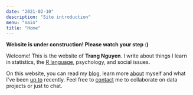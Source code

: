 ```yaml
---
date: "2021-02-10"
description: "Site introduction"
menu: "main"
title: "Home"
---
```


**Website is under construction! Please watch your step :)**

Welcome! This is the website of **Trang Nguyen**. I write about things I learn in statistics, the [R language](https://www.r-project.org/about.html), psychology, and social issues.

On this website, you can read my [blog](/blog/), learn more [about](/about/) myself and what I've been [up to](/recent/) recently. Feel free to [contact](/contact/) me to collaborate on data projects or just to chat.  






